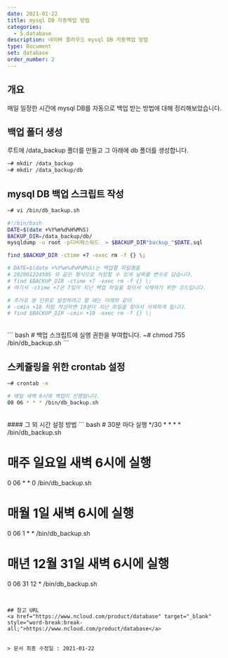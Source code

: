 ```yaml
---
date: 2021-01-22
title: mysql DB 자동백업 방법
categories:
  - 5.database
description: 네이버 클라우드 mysql DB 자동백업 방법
type: Document
set: database
order_number: 2
---
```

## 개요
매일 일정한 시간에 mysql DB를 자동으로 백업 받는 방법에 대해 정리해보았습니다.


## 백업 폴더 생성
루트에 /data_backup 폴더를 만들고 그 아래에 db 폴더를 생성합니다.
``` bash
~# mkdir /data_backup
~# mkdir /data_backup/db
```

## mysql DB 백업 스크립트 작성
``` bash
~# vi /bin/db_backup.sh

#!/bin/bash
DATE=$(date +%Y%m%d%H%M%S)
BACKUP_DIR=/data_backup/db/
mysqldump -u root -p디비패스워드  > $BACKUP_DIR"backup_"$DATE.sql

find $BACKUP_DIR -ctime +7 -exec rm -f {} \;

# DATE=$(date +%Y%m%d%H%M%S)는 백업할 파일명을 
# 202001224505 와 같은 형식으로 저장할 수 있게 날짜를 변수로 담습니다.  
# find $BACKUP_DIR -ctime +7 -exec rm -f {} \;  
# 여기서 -ctime +7은 7일이 지난 백업 파일을 찾아서 삭제하기 위한 코드입니다.  

# 추가로 분 단위로 설정하려고 할 때는 아래와 같이 
# -cmin +10 처럼 작성하면 10분이 지난 파일을 찾아서 삭제하게 됩니다.
# find $BACKUP_DIR -cmin +10 -exec rm -f {} \;
```
<br />
``` bash
# 백업 스크립트에 실행 권한을 부여합니다.
~# chmod 755 /bin/db_backup.sh
```

## 스케쥴링을 위한 crontab 설정
``` bash
~# crontab -e

# 매일 새벽 6시에 백업이 진행됩니다.
00 06 * * * /bin/db_backup.sh
```
<br />
#### 그 외 시간 설정 방법
``` bash
# 30분 마다 실행
*/30 * * * * /bin/db_backup.sh

# 매주 일요일 새벽 6시에 실행
0 06 * * 0 /bin/db_backup.sh

# 매월 1일 새벽 6시에 실행
0 06 1 * * /bin/db_backup.sh

# 매년 12월 31일 새벽 6시에 실행
0 06 31 12 * /bin/db_backup.sh
```


## 참고 URL
<a href="https://www.ncloud.com/product/database" target="_blank" style="word-break:break-all;">https://www.ncloud.com/product/database</a>


> 문서 최종 수정일 : 2021-01-22